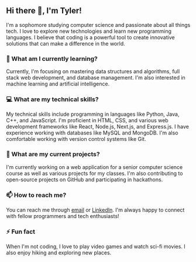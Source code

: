 ## Hi there 👋, I'm Tyler!

I'm a sophomore studying computer science and passionate about all things tech. I love to explore new technologies and learn new programming languages. I believe that coding is a powerful tool to create innovative solutions that can make a difference in the world.

### 🌱 What am I currently learning?

Currently, I'm focusing on mastering data structures and algorithms, full stack web development, and database management. I'm also interested in machine learning and artificial intelligence.

### 💻 What are my technical skills?

My technical skills include programming in languages like Python, Java, C++, and JavaScript. I'm proficient in HTML, CSS, and various web development frameworks like React, Node.js, Next.js, and Express.js. I have experience working with databases like MySQL and MongoDB. I'm also comfortable working with version control systems like Git.

### 🔭 What are my current projects?

I'm currently working on a web application for a senior computer science course as well as various projects for my classes. I'm also contributing to open-source projects on GitHub and participating in hackathons.

### 📫 How to reach me?

You can reach me through [email](mailto:landtroopt@gmail.com) or [LinkedIn](www.linkedin.com/in/tylerlandtroop). I'm always happy to connect with fellow programmers and tech enthusiasts!

### ⚡ Fun fact

When I'm not coding, I love to play video games and watch sci-fi movies. I also enjoy hiking and exploring new places.


<!---
tlandtroop/tlandtroop is a ✨ special ✨ repository because its `README.md` (this file) appears on your GitHub profile.
You can click the Preview link to take a look at your changes.
--->
